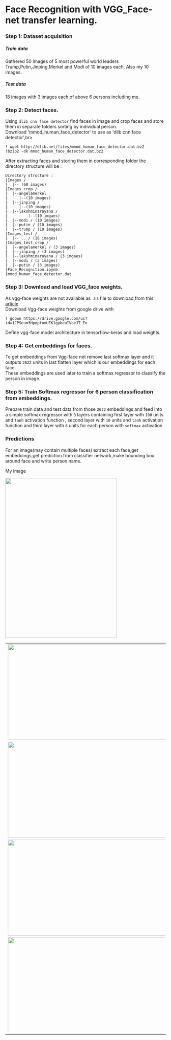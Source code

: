 # Face Recognition with VGG_Face-net transfer learning.
### Step 1: Dataset acquisition
##### Train data
Gathered 50 images of 5 most powerful world leaders Trump,Putin,Jinping,Merkel and Modi of 10 images each.
Also my 10 images.
##### Test data
18 images with 3 images each of above 6 persons including me.

### Step 2: Detect faces.
Using `dlib cnn face detector` find faces in image and crop faces and store them in separate folders sorting by individual person. <br>
Download 'mmod_human_face_detector' to use as 'dlib cnn face detector',br>
```
! wget http://dlib.net/files/mmod_human_face_detector.dat.bz2 
!bzip2 -dk mmod_human_face_detector.dat.bz2
```
After extracting faces and storing them in corresponding folder the directory structure will be :
```
Directory structure :
|Images /
|  |-- (60 images)
|Images_crop /
|  |--angelamerkel
|     |--(10 images)
|  |--jinping / 
|     |--(10 images)
|  |--lakshminarayana / 
|         |--(10 imgaes)
|  |--modi / (10 images)
|  |--putin / (10 images) 
|  |--trump / (10 images)
|Images_test / 
|  |-- .. / (18 images)
|Images_test_crop / 
|  |--angelamerkel / (3 images)
|  |--jinping / (3 images)
|  |--lakshminarayana / (3 imgaes)
|  |--modi / (3 images)
|  |--putin / (3 images) 
|Face_Recognition.ipynb
|mmod_human_face_detector.dat
```
### Step 3: Download and load VGG_face weights.
As vgg-face weights are not available as `.h5` file to download,from this 
[article](https://sefiks.com/2018/08/06/deep-face-recognition-with-keras/)<br>
Download Vgg-face weights from google drive with 
```
! gdown https://drive.google.com/uc?id=1CPSeum3HpopfomUEK1gybeuIVoeJT_Eo
```
Define vgg-face model architecture in tensorflow-keras and load weights.

### Step 4: Get embeddings for faces.
To get embeddings from Vgg-face net remove last softmax layer and it outputs `2622` units in last flatten layer which is our
embeddings for each face.<br>
These embeddings are used later to train a softmax regressor to classify the person in image.

### Step 5: Train Softmax regressor for 6 person classification from embeddings.
Prepare train data and test data from those `2622` embeddings and feed into a simple softmax regressor with `3` layers containing first layer with `100` units and `tanh` activation function , second layer with `10` units and `tanh` activation function and third layer with `6` units for each person with `softmax` activation.

### Predictions
For an image(may contain multiple faces) extract each face,get embeddings,get prediction from classifier network,make bounding box around face and write person name.
<table border='0'>
  <tr>
    <td><img src='https://github.com/santhalakshminarayana/face-recognition/blob/master/predictions/jinping_modi.jpg' 
             width='500px' height='300px'/></td>
    <td><img src='https://github.com/santhalakshminarayana/face-recognition/blob/master/predictions/mekel_jinping.jpg'
             width='500px' height='300px'/></td>
  </tr>
  <tr>
    <td><img src='https://github.com/santhalakshminarayana/face-recognition/blob/master/predictions/merkel_modi.jpg'
             width='500px' height='300px' /></td>
    <td><img src='https://github.com/santhalakshminarayana/face-recognition/blob/master/predictions/merkel_putin_trump.jpg'
             width='500px' height='300px' /></td>
  </tr>
  <tr>
    <td><img src='https://github.com/santhalakshminarayana/face-recognition/blob/master/predictions/modi_trump.jpg' 
        width='500px' height='300px' /></td>
    <td><img src='https://github.com/santhalakshminarayana/face-recognition/blob/master/predictions/trump_putiin_jinping.jpg' 
         width='500px' height='300px' /></td>
  </tr>
  <tr>
    <td><img src='https://github.com/santhalakshminarayana/face-recognition/blob/master/predictions/trump_putin.jpg'
             width='500px' height='300px' /></td>
  </tr>
  <tr>
    <p> My image</p>
    <img src='https://github.com/santhalakshminarayana/face-recognition/blob/master/predictions/lakshminarayana.jpg' width='350px' height='500px' />
  </tr>
</table>
